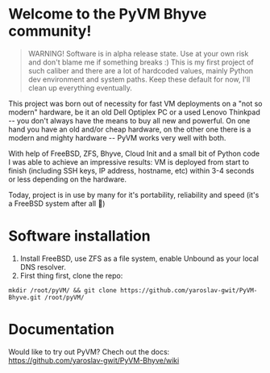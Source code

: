 # Welcome to the PyVM Bhyve community!
 > WARNING! Software is in alpha release state. Use at your own risk and don't blame me if something breaks :)
 > This is my first project of such caliber and there are a lot of hardcoded values, mainly Python dev environment and system paths. Keep these default for now, I'll clean up everything eventually.

This project was born out of necessity for fast VM deployments on a "not so modern" hardware, be it an old Dell Optiplex PC or a used Lenovo Thinkpad -- you don't always have the means to buy all new and powerful. On one hand you have an old and/or cheap hardware, on the other one there is a modern and mighty hardware -- PyVM works very well with both.

With help of FreeBSD, ZFS, Bhyve, Cloud Init and a small bit of Python code I was able to achieve an impressive results: VM is deployed from start to finish (including SSH keys, IP address, hostname, etc) within 3-4 seconds or less depending on the hardware.

Today, project is in use by many for it's portability, reliability and speed (it's a FreeBSD system after all :rocket:)

# Software installation
1. Install FreeBSD, use ZFS as a file system, enable Unbound as your local DNS resolver.
2. First thing first, clone the repo:
```
mkdir /root/pyVM/ && git clone https://github.com/yaroslav-gwit/PyVM-Bhyve.git /root/pyVM/
```

# Documentation
Would like to try out PyVM? Chech out the docs: https://github.com/yaroslav-gwit/PyVM-Bhyve/wiki
